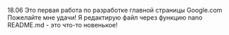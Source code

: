 18.06
Это первая работа по разработке главной страницы Google.com
Пожелайте мне удачи!
Я редактирую файл через функцию nano README.md - это что-то новенькое!

